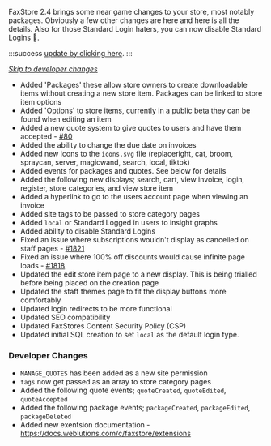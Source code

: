 FaxStore 2.4 brings some near game changes to your store, most notably packages. Obviously a few other changes are here and here is all the details. Also for those Standard Login haters, you can now disable Standard Logins 👏.

:::success
[update by clicking here](https://weblutions.com/my/controller).
:::

*[Skip to developer changes](#developer-changes)*


- Added 'Packages' these allow store owners to create downloadable items without creating a new store item. Packages can be linked to store item options
- Added 'Options' to store items, currently in a public beta they can be found when editing an item
- Added a new quote system to give quotes to users and have them accepted - [#80](https://bugs.weblutions.com/f/80)
- Added the ability to change the due date on invoices
- Added new icons to the `icons.svg` file (replaceright, cat, broom, spraycan, server, magicwand, search, local, tiktok)
- Added events for packages and quotes. See below for details
- Added the following new displays; search, cart, view invoice, login, register, store categories, and view store item
- Added a hyperlink to go to the users account page when viewing an invoice
- Added site tags to be passed to store category pages
- Added `local` or Standard Logged in users to insight graphs
- Added ability to disable Standard Logins
- Fixed an issue where subscriptions wouldn't display as cancelled on staff pages - [#1821](https://bugs.weblutions.com/i/1821)
- Fixed an issue where 100% off discounts would cause infinite page loads - [#1818](https://bugs.weblutions.com/i/1818)
- Updated the edit store item page to a new display. This is being trialled before being placed on the creation page
- Updated the staff themes page to fit the display buttons more comfortably
- Updated login redirects to be more functional
- Updated SEO compatibility
- Updated FaxStores Content Security Policy (CSP)
- Updated initial SQL creation to set `local` as the default login type.

### Developer Changes
- `MANAGE_QUOTES` has been added as a new site permission
- `tags` now get passed as an array to store category pages
- Added the following quote events; `quoteCreated`, `quoteEdited`, `quoteAccepted`
- Added the following package events; `packageCreated`, `packageEdited`, `packageDeleted`
- Added new exentsion documentation - https://docs.weblutions.com/c/faxstore/extensions

